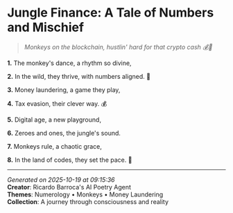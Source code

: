 # Jungle Finance: A Tale of Numbers and Mischief

> *Monkeys on the blockchain, hustlin' hard for that crypto cash 💰🐒*

**1.** The monkey's dance, a rhythm so divine,


**2.** In the wild, they thrive, with numbers aligned. 🌴


**3.** Money laundering, a game they play,


**4.** Tax evasion, their clever way. 💰


**5.** Digital age, a new playground,


**6.** Zeroes and ones, the jungle's sound.


**7.** Monkeys rule, a chaotic grace,


**8.** In the land of codes, they set the pace. 🐒



---

*Generated on 2025-10-19 at 09:15:36*  
**Creator**: Ricardo Barroca's AI Poetry Agent  
**Themes**: Numerology • Monkeys • Money Laundering  
**Collection**: A journey through consciousness and reality